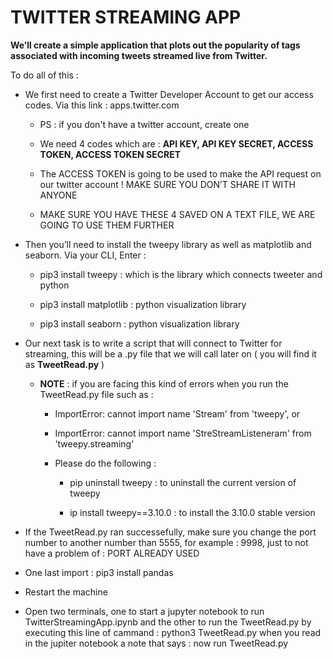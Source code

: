 # TWITTER STREAMING APP

**We’ll create a simple application that plots out the popularity of tags associated with incoming tweets streamed live from Twitter.**

To do all of this :

* We first need to create a Twitter Developer Account to get our access codes. Via this link : apps.twitter.com

  * PS : if you don't have a twitter account, create one

  * We need 4 codes which are : **API KEY, API KEY SECRET, ACCESS TOKEN, ACCESS TOKEN SECRET**

  * The ACCESS TOKEN is going to be used to make the API request on our twitter account ! MAKE SURE YOU DON’T SHARE IT WITH ANYONE

  * MAKE SURE YOU HAVE THESE 4 SAVED ON A TEXT FILE, WE ARE GOING TO USE THEM FURTHER

* Then you’ll need to install the tweepy library as well as matplotlib and seaborn. Via your CLI, Enter :

  * pip3 install tweepy : which is the library which connects tweeter and python

  * pip3 install matplotlib : python visualization library

  * pip3 install seaborn : python visualization library

* Our next task is to write a script that will connect to Twitter for streaming, this will be a .py file that we will call later on ( you will find it as **TweetRead.py** )

  * **NOTE** : if you are facing this kind of errors when you run the TweetRead.py file such as :
  
    * ImportError: cannot import name 'Stream' from 'tweepy',  or

    * ImportError: cannot import name 'StreStreamListeneram' from 'tweepy.streaming'

    * Please do the following :

      * pip uninstall tweepy : to uninstall the current version of tweepy

      * ip install tweepy==3.10.0 : to install the 3.10.0 stable version

* If the TweetRead.py ran successefully, make sure you change the port number to another number than 5555, for example : 9998, just to not have a problem of : PORT ALREADY USED

* One last import : pip3 install pandas

* Restart the machine

* Open two terminals, one to start a jupyter notebook to run TwitterStreamingApp.ipynb and the other to run the TweetRead.py by executing this line of cammand : python3 TweetRead.py when you read in the jupiter notebook a note that says : now run TweetRead.py
